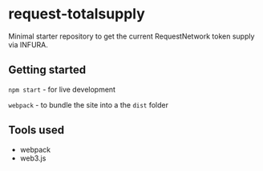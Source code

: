 # request-totalsupply
Minimal starter repository to get the current RequestNetwork token supply via INFURA.

## Getting started
`npm start` - for live development

`webpack` - to bundle the site into a the `dist` folder

## Tools used

* webpack
* web3.js
